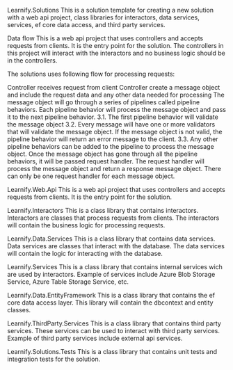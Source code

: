 Learnify.Solutions
This is a solution template for creating a new solution with a web api project, class libraries for interactors, data services, services, ef core data access, and third party services.

Data flow
This is a web api project that uses controllers and accepts requests from clients. It is the entry point for the solution. The controllers in this project will interact with the interactors and no business logic should be in the controllers.

The solutions uses following flow for processing requests:

Controller receives request from client
Controller create a message object and include the request data and any other data needed for processing
The message object will go through a series of pipelines called pipeline behaviors. Each pipeline behavior will process the message object and pass it to the next pipeline behavior. 3.1. The first pipeline behavior will validate the message object 3.2. Every message will have one or more validators that will validate the message object. If the message object is not valid, the pipeline behavior will return an error message to the client. 3.3. Any other pipeline behaviors can be added to the pipeline to process the message object.
Once the message object has gone through all the pipeline behaviors, it will be passed request handler. The request handler will process the message object and return a response message object. There can only be one request handler for each message object.

Learnify.Web.Api
This is a web api project that uses controllers and accepts requests from clients. It is the entry point for the solution.

Learnify.Interactors
This is a class library that contains interactors. Interactors are classes that process requests from clients. The interactors will contain the business logic for processing requests.

Learnify.Data.Services
This is a class library that contains data services. Data services are classes that interact with the database. The data services will contain the logic for interacting with the database.

Learnify.Services
This is a class library that contains internal services wich are used by interactors. Example of services include Azure Blob Storage Service, Azure Table Storage Service, etc.

Learnify.Data.EntityFramework
This is a class library that contains the ef core data access layer. This library will contain the dbcontext and entity classes.

Learnify.ThirdParty.Services
This is a class library that contains third party services. These services can be used to interact with third party services. Example of third party services include external api services.

Learnify.Solutions.Tests
This is a class library that contains unit tests and integration tests for the solution.
